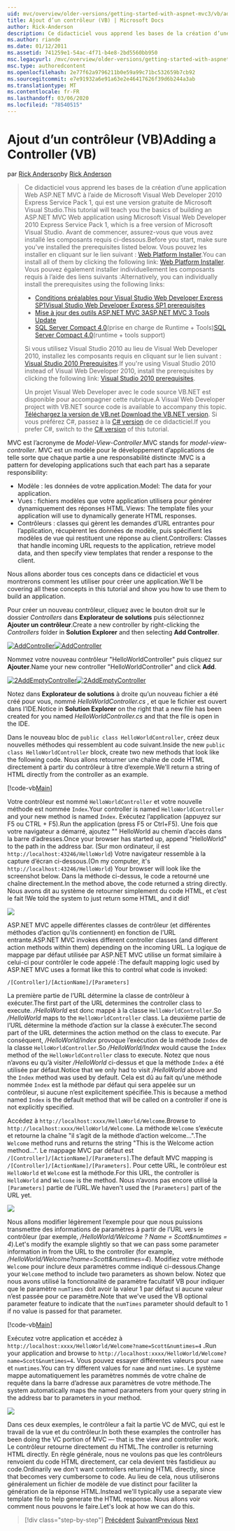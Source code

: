 ```yaml
---
uid: mvc/overview/older-versions/getting-started-with-aspnet-mvc3/vb/adding-a-controller
title: Ajout d’un contrôleur (VB) | Microsoft Docs
author: Rick-Anderson
description: Ce didacticiel vous apprend les bases de la création d’une application Web ASP.NET MVC à l’aide de Microsoft Visual Web Developer 2010 Express Service Pack 1, qui est...
ms.author: riande
ms.date: 01/12/2011
ms.assetid: 741259e1-54ac-4f71-b4e8-2bd5560bb950
msc.legacyurl: /mvc/overview/older-versions/getting-started-with-aspnet-mvc3/vb/adding-a-controller
msc.type: authoredcontent
ms.openlocfilehash: 2e77f62a9796211b0e59a99c71bc532659b7cb92
ms.sourcegitcommit: e7e91932a6e91a63e2e46417626f39d6b244a3ab
ms.translationtype: MT
ms.contentlocale: fr-FR
ms.lasthandoff: 03/06/2020
ms.locfileid: "78540515"
---
```

# <a name="adding-a-controller-vb"></a><span data-ttu-id="91c66-103">Ajout d’un contrôleur (VB)</span><span class="sxs-lookup"><span data-stu-id="91c66-103">Adding a Controller (VB)</span></span>

<span data-ttu-id="91c66-104">par [Rick Anderson](https://twitter.com/RickAndMSFT)</span><span class="sxs-lookup"><span data-stu-id="91c66-104">by [Rick Anderson](https://twitter.com/RickAndMSFT)</span></span>

> <span data-ttu-id="91c66-105">Ce didacticiel vous apprend les bases de la création d’une application Web ASP.NET MVC à l’aide de Microsoft Visual Web Developer 2010 Express Service Pack 1, qui est une version gratuite de Microsoft Visual Studio.</span><span class="sxs-lookup"><span data-stu-id="91c66-105">This tutorial will teach you the basics of building an ASP.NET MVC Web application using Microsoft Visual Web Developer 2010 Express Service Pack 1, which is a free version of Microsoft Visual Studio.</span></span> <span data-ttu-id="91c66-106">Avant de commencer, assurez-vous que vous avez installé les composants requis ci-dessous.</span><span class="sxs-lookup"><span data-stu-id="91c66-106">Before you start, make sure you've installed the prerequisites listed below.</span></span> <span data-ttu-id="91c66-107">Vous pouvez les installer en cliquant sur le lien suivant : [Web Platform Installer](https://www.microsoft.com/web/gallery/install.aspx?appid=VWD2010SP1Pack).</span><span class="sxs-lookup"><span data-stu-id="91c66-107">You can install all of them by clicking the following link: [Web Platform Installer](https://www.microsoft.com/web/gallery/install.aspx?appid=VWD2010SP1Pack).</span></span> <span data-ttu-id="91c66-108">Vous pouvez également installer individuellement les composants requis à l’aide des liens suivants :</span><span class="sxs-lookup"><span data-stu-id="91c66-108">Alternatively, you can individually install the prerequisites using the following links:</span></span>
> 
> - [<span data-ttu-id="91c66-109">Conditions préalables pour Visual Studio Web Developer Express SP1</span><span class="sxs-lookup"><span data-stu-id="91c66-109">Visual Studio Web Developer Express SP1 prerequisites</span></span>](https://www.microsoft.com/web/gallery/install.aspx?appid=VWD2010SP1Pack)
> - [<span data-ttu-id="91c66-110">Mise à jour des outils ASP.NET MVC 3</span><span class="sxs-lookup"><span data-stu-id="91c66-110">ASP.NET MVC 3 Tools Update</span></span>](https://www.microsoft.com/web/gallery/install.aspx?appsxml=&amp;appid=MVC3)
> - <span data-ttu-id="91c66-111">[SQL Server Compact 4,0](https://www.microsoft.com/web/gallery/install.aspx?appid=SQLCE;SQLCEVSTools_4_0)(prise en charge de Runtime + Tools)</span><span class="sxs-lookup"><span data-stu-id="91c66-111">[SQL Server Compact 4.0](https://www.microsoft.com/web/gallery/install.aspx?appid=SQLCE;SQLCEVSTools_4_0)(runtime + tools support)</span></span>
> 
> <span data-ttu-id="91c66-112">Si vous utilisez Visual Studio 2010 au lieu de Visual Web Developer 2010, installez les composants requis en cliquant sur le lien suivant : [Visual Studio 2010 Prerequisites](https://www.microsoft.com/web/gallery/install.aspx?appsxml=&amp;appid=VS2010SP1Pack).</span><span class="sxs-lookup"><span data-stu-id="91c66-112">If you're using Visual Studio 2010 instead of Visual Web Developer 2010, install the prerequisites by clicking the following link: [Visual Studio 2010 prerequisites](https://www.microsoft.com/web/gallery/install.aspx?appsxml=&amp;appid=VS2010SP1Pack).</span></span>
> 
> <span data-ttu-id="91c66-113">Un projet Visual Web Developer avec le code source VB.NET est disponible pour accompagner cette rubrique.</span><span class="sxs-lookup"><span data-stu-id="91c66-113">A Visual Web Developer project with VB.NET source code is available to accompany this topic.</span></span> <span data-ttu-id="91c66-114">[Téléchargez la version de VB.net](https://code.msdn.microsoft.com/Introduction-to-MVC-3-10d1b098).</span><span class="sxs-lookup"><span data-stu-id="91c66-114">[Download the VB.NET version](https://code.msdn.microsoft.com/Introduction-to-MVC-3-10d1b098).</span></span> <span data-ttu-id="91c66-115">Si vous préférez C#, passez à la [ C# version](../cs/adding-a-controller.md) de ce didacticiel.</span><span class="sxs-lookup"><span data-stu-id="91c66-115">If you prefer C#, switch to the [C# version](../cs/adding-a-controller.md) of this tutorial.</span></span>

<span data-ttu-id="91c66-116">MVC est l’acronyme de *Model-View-Controller*.</span><span class="sxs-lookup"><span data-stu-id="91c66-116">MVC stands for *model-view-controller*.</span></span> <span data-ttu-id="91c66-117">MVC est un modèle pour le développement d’applications de telle sorte que chaque partie a une responsabilité distincte :</span><span class="sxs-lookup"><span data-stu-id="91c66-117">MVC is a pattern for developing applications such that each part has a separate responsibility:</span></span>

- <span data-ttu-id="91c66-118">Modèle : les données de votre application.</span><span class="sxs-lookup"><span data-stu-id="91c66-118">Model: The data for your application.</span></span>
- <span data-ttu-id="91c66-119">Vues : fichiers modèles que votre application utilisera pour générer dynamiquement des réponses HTML.</span><span class="sxs-lookup"><span data-stu-id="91c66-119">Views: The template files your application will use to dynamically generate HTML responses.</span></span>
- <span data-ttu-id="91c66-120">Contrôleurs : classes qui gèrent les demandes d’URL entrantes pour l’application, récupèrent les données de modèle, puis spécifient les modèles de vue qui restituent une réponse au client.</span><span class="sxs-lookup"><span data-stu-id="91c66-120">Controllers: Classes that handle incoming URL requests to the application, retrieve model data, and then specify view templates that render a response to the client.</span></span>

<span data-ttu-id="91c66-121">Nous allons aborder tous ces concepts dans ce didacticiel et vous montrerons comment les utiliser pour créer une application.</span><span class="sxs-lookup"><span data-stu-id="91c66-121">We'll be covering all these concepts in this tutorial and show you how to use them to build an application.</span></span>

<span data-ttu-id="91c66-122">Pour créer un nouveau contrôleur, cliquez avec le bouton droit sur le dossier *Controllers* dans **Explorateur de solutions** puis sélectionnez **Ajouter un contrôleur**.</span><span class="sxs-lookup"><span data-stu-id="91c66-122">Create a new controller by right-clicking the *Controllers* folder in **Solution Explorer** and then selecting **Add Controller**.</span></span>

<span data-ttu-id="91c66-123">[![AddController](adding-a-controller/_static/image2.png "AddController")](adding-a-controller/_static/image1.png)</span><span class="sxs-lookup"><span data-stu-id="91c66-123">[![AddController](adding-a-controller/_static/image2.png "AddController")](adding-a-controller/_static/image1.png)</span></span>

<span data-ttu-id="91c66-124">Nommez votre nouveau contrôleur &quot;HelloWorldController&quot; puis cliquez sur **Ajouter**.</span><span class="sxs-lookup"><span data-stu-id="91c66-124">Name your new controller &quot;HelloWorldController&quot; and click **Add**.</span></span>

<span data-ttu-id="91c66-125">[![2AddEmptyController](adding-a-controller/_static/image4.png "2AddEmptyController")](adding-a-controller/_static/image3.png)</span><span class="sxs-lookup"><span data-stu-id="91c66-125">[![2AddEmptyController](adding-a-controller/_static/image4.png "2AddEmptyController")](adding-a-controller/_static/image3.png)</span></span>

<span data-ttu-id="91c66-126">Notez dans **Explorateur de solutions** à droite qu’un nouveau fichier a été créé pour vous, nommé *HelloWorldController.cs* , et que le fichier est ouvert dans l’IDE.</span><span class="sxs-lookup"><span data-stu-id="91c66-126">Notice in **Solution Explorer** on the right that a new file has been created for you named *HelloWorldController.cs* and that the file is open in the IDE.</span></span>

<span data-ttu-id="91c66-127">Dans le nouveau bloc de `public class HelloWorldController`, créez deux nouvelles méthodes qui ressemblent au code suivant.</span><span class="sxs-lookup"><span data-stu-id="91c66-127">Inside the new `public class HelloWorldController` block, create two new methods that look like the following code.</span></span> <span data-ttu-id="91c66-128">Nous allons retourner une chaîne de code HTML directement à partir du contrôleur à titre d’exemple.</span><span class="sxs-lookup"><span data-stu-id="91c66-128">We'll return a string of HTML directly from the controller as an example.</span></span>

[!code-vb[Main](adding-a-controller/samples/sample1.vb)]

<span data-ttu-id="91c66-129">Votre contrôleur est nommé `HelloWorldController` et votre nouvelle méthode est nommée `Index`.</span><span class="sxs-lookup"><span data-stu-id="91c66-129">Your controller is named `HelloWorldController` and your new method is named `Index`.</span></span> <span data-ttu-id="91c66-130">Exécutez l’application (appuyez sur F5 ou CTRL + F5).</span><span class="sxs-lookup"><span data-stu-id="91c66-130">Run the application (press F5 or Ctrl+F5).</span></span> <span data-ttu-id="91c66-131">Une fois que votre navigateur a démarré, ajoutez &quot;&quot; HelloWorld au chemin d’accès dans la barre d’adresses.</span><span class="sxs-lookup"><span data-stu-id="91c66-131">Once your browser has started up, append &quot;HelloWorld&quot; to the path in the address bar.</span></span> <span data-ttu-id="91c66-132">(Sur mon ordinateur, il est `http://localhost:43246/HelloWorld`) Votre navigateur ressemble à la capture d’écran ci-dessous.</span><span class="sxs-lookup"><span data-stu-id="91c66-132">(On my computer, it's `http://localhost:43246/HelloWorld`) Your browser will look like the screenshot below.</span></span> <span data-ttu-id="91c66-133">Dans la méthode ci-dessus, le code a retourné une chaîne directement.</span><span class="sxs-lookup"><span data-stu-id="91c66-133">In the method above, the code returned a string directly.</span></span> <span data-ttu-id="91c66-134">Nous avons dit au système de retourner simplement du code HTML, et c’est le fait !</span><span class="sxs-lookup"><span data-stu-id="91c66-134">We told the system to just return some HTML, and it did!</span></span>

![](adding-a-controller/_static/image5.png)

<span data-ttu-id="91c66-135">ASP.NET MVC appelle différentes classes de contrôleur (et différentes méthodes d’action qu’ils contiennent) en fonction de l’URL entrante.</span><span class="sxs-lookup"><span data-stu-id="91c66-135">ASP.NET MVC invokes different controller classes (and different action methods within them) depending on the incoming URL.</span></span> <span data-ttu-id="91c66-136">La logique de mappage par défaut utilisée par ASP.NET MVC utilise un format similaire à celui-ci pour contrôler le code appelé :</span><span class="sxs-lookup"><span data-stu-id="91c66-136">The default mapping logic used by ASP.NET MVC uses a format like this to control what code is invoked:</span></span>

`/[Controller]/[ActionName]/[Parameters]`

<span data-ttu-id="91c66-137">La première partie de l’URL détermine la classe de contrôleur à exécuter.</span><span class="sxs-lookup"><span data-stu-id="91c66-137">The first part of the URL determines the controller class to execute.</span></span> <span data-ttu-id="91c66-138">*/HelloWorld* est donc mappé à la classe `HelloWorldController`.</span><span class="sxs-lookup"><span data-stu-id="91c66-138">So */HelloWorld* maps to the `HelloWorldController` class.</span></span> <span data-ttu-id="91c66-139">La deuxième partie de l’URL détermine la méthode d’action sur la classe à exécuter.</span><span class="sxs-lookup"><span data-stu-id="91c66-139">The second part of the URL determines the action method on the class to execute.</span></span> <span data-ttu-id="91c66-140">Par conséquent, */HelloWorld/index* provoque l’exécution de la méthode `Index` de la classe `HelloWorldController`.</span><span class="sxs-lookup"><span data-stu-id="91c66-140">So */HelloWorld/Index* would cause the `Index` method of the `HelloWorldController` class to execute.</span></span> <span data-ttu-id="91c66-141">Notez que nous n’avons eu qu’à visiter */HelloWorld* ci-dessus et que la méthode `Index` a été utilisée par défaut.</span><span class="sxs-lookup"><span data-stu-id="91c66-141">Notice that we only had to visit */HelloWorld* above and the `Index` method was used by default.</span></span> <span data-ttu-id="91c66-142">Cela est dû au fait qu’une méthode nommée `Index` est la méthode par défaut qui sera appelée sur un contrôleur, si aucune n’est explicitement spécifiée.</span><span class="sxs-lookup"><span data-stu-id="91c66-142">This is because a method named `Index` is the default method that will be called on a controller if one is not explicitly specified.</span></span>

<span data-ttu-id="91c66-143">Accédez à `http://localhost:xxxx/HelloWorld/Welcome`.</span><span class="sxs-lookup"><span data-stu-id="91c66-143">Browse to `http://localhost:xxxx/HelloWorld/Welcome`.</span></span> <span data-ttu-id="91c66-144">La méthode `Welcome` s’exécute et retourne la chaîne &quot;il s’agit de la méthode d’action welcome...&quot;.</span><span class="sxs-lookup"><span data-stu-id="91c66-144">The `Welcome` method runs and returns the string &quot;This is the Welcome action method...&quot;.</span></span> <span data-ttu-id="91c66-145">Le mappage MVC par défaut est `/[Controller]/[ActionName]/[Parameters]`.</span><span class="sxs-lookup"><span data-stu-id="91c66-145">The default MVC mapping is `/[Controller]/[ActionName]/[Parameters]`.</span></span> <span data-ttu-id="91c66-146">Pour cette URL, le contrôleur est `HelloWorld` et `Welcome` est la méthode.</span><span class="sxs-lookup"><span data-stu-id="91c66-146">For this URL, the controller is `HelloWorld` and `Welcome` is the method.</span></span> <span data-ttu-id="91c66-147">Nous n’avons pas encore utilisé la `[Parameters]` partie de l’URL.</span><span class="sxs-lookup"><span data-stu-id="91c66-147">We haven't used the `[Parameters]` part of the URL yet.</span></span>

![](adding-a-controller/_static/image6.png)

<span data-ttu-id="91c66-148">Nous allons modifier légèrement l’exemple pour que nous puissions transmettre des informations de paramètres à partir de l’URL vers le contrôleur (par exemple, */HelloWorld/Welcome ? Name = Scott&amp;numtimes = 4*).</span><span class="sxs-lookup"><span data-stu-id="91c66-148">Let's modify the example slightly so that we can pass some parameter information in from the URL to the controller (for example, */HelloWorld/Welcome?name=Scott&amp;numtimes=4*).</span></span> <span data-ttu-id="91c66-149">Modifiez votre méthode `Welcome` pour inclure deux paramètres comme indiqué ci-dessous.</span><span class="sxs-lookup"><span data-stu-id="91c66-149">Change your `Welcome` method to include two parameters as shown below.</span></span> <span data-ttu-id="91c66-150">Notez que nous avons utilisé la fonctionnalité de paramètre facultatif VB pour indiquer que le paramètre `numTimes` doit avoir la valeur 1 par défaut si aucune valeur n’est passée pour ce paramètre.</span><span class="sxs-lookup"><span data-stu-id="91c66-150">Note that we've used the VB optional parameter feature to indicate that the `numTimes` parameter should default to 1 if no value is passed for that parameter.</span></span>

[!code-vb[Main](adding-a-controller/samples/sample2.vb)]

<span data-ttu-id="91c66-151">Exécutez votre application et accédez à `http://localhost:xxxx/HelloWorld/Welcome?name=Scott&numtimes=4` **.**</span><span class="sxs-lookup"><span data-stu-id="91c66-151">Run your application and browse to `http://localhost:xxxx/HelloWorld/Welcome?name=Scott&numtimes=4`**.**</span></span> <span data-ttu-id="91c66-152">Vous pouvez essayer différentes valeurs pour `name` et `numtimes`.</span><span class="sxs-lookup"><span data-stu-id="91c66-152">You can try different values for `name` and `numtimes`.</span></span> <span data-ttu-id="91c66-153">Le système mappe automatiquement les paramètres nommés de votre chaîne de requête dans la barre d’adresse aux paramètres de votre méthode.</span><span class="sxs-lookup"><span data-stu-id="91c66-153">The system automatically maps the named parameters from your query string in the address bar to parameters in your method.</span></span>

![](adding-a-controller/_static/image7.png)

<span data-ttu-id="91c66-154">Dans ces deux exemples, le contrôleur a fait la partie VC de MVC, qui est le travail de la vue et du contrôleur.</span><span class="sxs-lookup"><span data-stu-id="91c66-154">In both these examples the controller has been doing the VC portion of MVC — that is the view and controller work.</span></span> <span data-ttu-id="91c66-155">Le contrôleur retourne directement du HTML.</span><span class="sxs-lookup"><span data-stu-id="91c66-155">The controller is returning HTML directly.</span></span> <span data-ttu-id="91c66-156">En règle générale, nous ne voulons pas que les contrôleurs renvoient du code HTML directement, car cela devient très fastidieux au code.</span><span class="sxs-lookup"><span data-stu-id="91c66-156">Ordinarily we don't want controllers returning HTML directly, since that becomes very cumbersome to code.</span></span> <span data-ttu-id="91c66-157">Au lieu de cela, nous utiliserons généralement un fichier de modèle de vue distinct pour faciliter la génération de la réponse HTML.</span><span class="sxs-lookup"><span data-stu-id="91c66-157">Instead we'll typically use a separate view template file to help generate the HTML response.</span></span> <span data-ttu-id="91c66-158">Nous allons voir comment nous pouvons le faire.</span><span class="sxs-lookup"><span data-stu-id="91c66-158">Let's look at how we can do this.</span></span>

> [!div class="step-by-step"]
> <span data-ttu-id="91c66-159">[Précédent](intro-to-aspnet-mvc-3.md)
> [Suivant](adding-a-view.md)</span><span class="sxs-lookup"><span data-stu-id="91c66-159">[Previous](intro-to-aspnet-mvc-3.md)
[Next](adding-a-view.md)</span></span>
